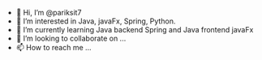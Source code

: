 - 👋 Hi, I’m @pariksit7
- 👀 I’m interested in Java, javaFx, Spring, Python.
- 🌱 I’m currently learning Java backend Spring and Java frontend javaFx
- 💞️ I’m looking to collaborate on ...
- 📫 How to reach me ...

<!---
pariksit7/pariksit7 is a ✨ special ✨ repository because its `README.md` (this file) appears on your GitHub profile.
You can click the Preview link to take a look at your changes.
--->
